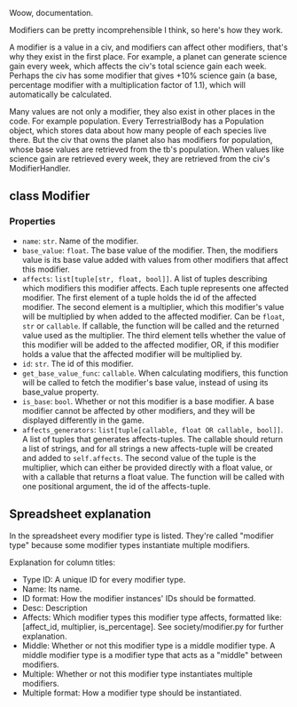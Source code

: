 Woow, documentation.

Modifiers can be pretty incomprehensible I think, so here's how they work.

A modifier is a value in a civ, and modifiers can affect other modifiers, that's why they exist in the first place. For example, a planet can generate science gain every week, which affects the civ's total science gain each week. Perhaps the civ has some modifier that gives +10% science gain (a base, percentage modifier with a multiplication factor of 1.1), which will automatically be calculated.

Many values are not only a modifier, they also exist in other places in the code. For example population. Every TerrestrialBody has a Population object, which stores data about how many people of each species live there. But the civ that owns the planet also has modifiers for population, whose base values are retrieved from the tb's population. When values like science gain are retrieved every week, they are retrieved from the civ's ModifierHandler.

## class Modifier

### Properties

- `name`: `str`. Name of the modifier.
- `base_value`: `float`. The base value of the modifier. Then, the modifiers value is its base value added with values from other modifiers that affect this modifier.
- `affects`: `list[tuple[str, float, bool]]`. A list of tuples describing which modifiers this modifier affects. Each tuple represents one affected modifier. The first element of a tuple holds the id of the affected modifier. The second element is a multiplier, which this modifier's value will be multiplied by when added to the affected modifier. Can be `float`, `str` or `callable`. If callable, the function will be called and the returned value used as the multiplier. The third element tells whether the value of this modifier will be added to the affected modifier, OR, if this modifier holds a value that the affected modifier will be multiplied by.
- `id`: `str`. The id of this modifier.
- `get_base_value_func`: `callable`. When calculating modifiers, this function will be called to fetch the modifier's base value, instead of using its base_value property.
- `is_base`: `bool`. Whether or not this modifier is a base modifier. A base modifier cannot be affected by other modifiers, and they will be displayed differently in the game.
- `affects_generators`: `list[tuple[callable, float OR callable, bool]]`. A list of tuples that generates affects-tuples. The callable should return a list of strings, and for all strings a new affects-tuple will be created and added to `self.affects`. The second value of the tuple is the multiplier, which can either be provided directly with a float value, or with a callable that returns a float value. The function will be called with one positional argument, the id of the affects-tuple.

## Spreadsheet explanation

In the spreadsheet every modifier type is listed. They're called "modifier type" because some modifier types instantiate multiple modifiers.

Explanation for column titles:

- Type ID: A unique ID for every modifier type.
- Name: Its name.
- ID format: How the modifier instances' IDs should be formatted.
- Desc: Description
- Affects: Which modifier types this modifier type affects, formatted like: [affect_id, multiplier, is_percentage]. See society/modifier.py for further explanation.
- Middle: Whether or not this modifier type is a middle modifier type. A middle modifier type is a modifier type that acts as a "middle" between modifiers.
- Multiple: Whether or not this modifier type instantiates multiple modifiers.
- Multiple format: How a modifier type should be instantiated.
